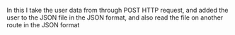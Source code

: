 In this I take the user data from through POST HTTP request, and added the user to the JSON file
in the JSON format, and also read the file on another route in the JSON format